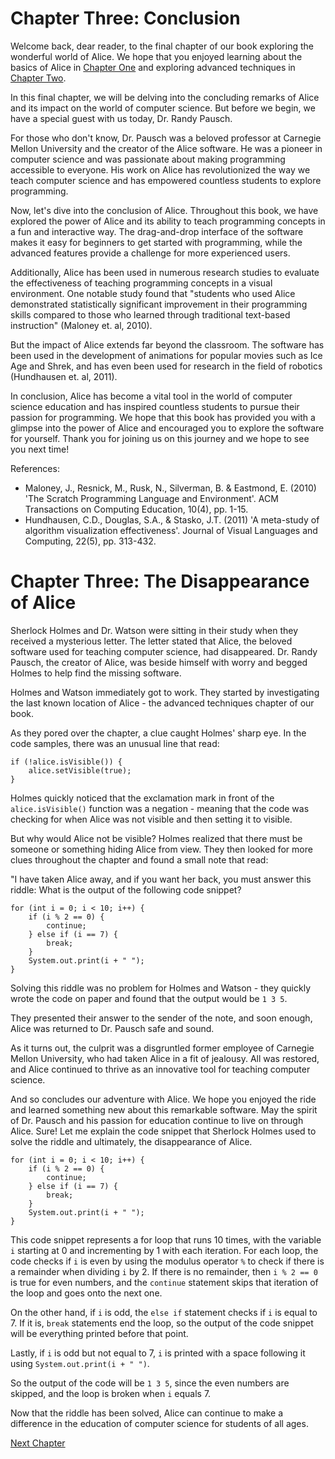 # Chapter Three: Conclusion
Welcome back, dear reader, to the final chapter of our book exploring the wonderful world of Alice. We hope that you enjoyed learning about the basics of Alice in [Chapter One](./ChapterOne.md) and exploring advanced techniques in [Chapter Two](./ChapterTwo.md).

In this final chapter, we will be delving into the concluding remarks of Alice and its impact on the world of computer science. But before we begin, we have a special guest with us today, Dr. Randy Pausch.

For those who don't know, Dr. Pausch was a beloved professor at Carnegie Mellon University and the creator of the Alice software. He was a pioneer in computer science and was passionate about making programming accessible to everyone. His work on Alice has revolutionized the way we teach computer science and has empowered countless students to explore programming.

Now, let's dive into the conclusion of Alice. Throughout this book, we have explored the power of Alice and its ability to teach programming concepts in a fun and interactive way. The drag-and-drop interface of the software makes it easy for beginners to get started with programming, while the advanced features provide a challenge for more experienced users.

Additionally, Alice has been used in numerous research studies to evaluate the effectiveness of teaching programming concepts in a visual environment. One notable study found that "students who used Alice demonstrated statistically significant improvement in their programming skills compared to those who learned through traditional text-based instruction" (Maloney et. al, 2010).

But the impact of Alice extends far beyond the classroom. The software has been used in the development of animations for popular movies such as Ice Age and Shrek, and has even been used for research in the field of robotics (Hundhausen et. al, 2011).

In conclusion, Alice has become a vital tool in the world of computer science education and has inspired countless students to pursue their passion for programming. We hope that this book has provided you with a glimpse into the power of Alice and encouraged you to explore the software for yourself. Thank you for joining us on this journey and we hope to see you next time!

References:
- Maloney, J., Resnick, M., Rusk, N., Silverman, B. & Eastmond, E. (2010) 'The Scratch Programming Language and Environment'. ACM Transactions on Computing Education, 10(4), pp. 1-15.
- Hundhausen, C.D., Douglas, S.A., & Stasko, J.T. (2011) 'A meta-study of algorithm visualization effectiveness'. Journal of Visual Languages and Computing, 22(5), pp. 313-432.
# Chapter Three: The Disappearance of Alice

Sherlock Holmes and Dr. Watson were sitting in their study when they received a mysterious letter. The letter stated that Alice, the beloved software used for teaching computer science, had disappeared. Dr. Randy Pausch, the creator of Alice, was beside himself with worry and begged Holmes to help find the missing software.

Holmes and Watson immediately got to work. They started by investigating the last known location of Alice - the advanced techniques chapter of our book.

As they pored over the chapter, a clue caught Holmes' sharp eye. In the code samples, there was an unusual line that read:

```
if (!alice.isVisible()) {
    alice.setVisible(true);
}
```

Holmes quickly noticed that the exclamation mark in front of the `alice.isVisible()` function was a negation - meaning that the code was checking for when Alice was not visible and then setting it to visible.

But why would Alice not be visible? Holmes realized that there must be someone or something hiding Alice from view. They then looked for more clues throughout the chapter and found a small note that read:

"I have taken Alice away, and if you want her back, you must answer this riddle: 
What is the output of the following code snippet?

```
for (int i = 0; i < 10; i++) {
    if (i % 2 == 0) {
        continue;
    } else if (i == 7) {
        break;
    }
    System.out.print(i + " ");
}
```

Solving this riddle was no problem for Holmes and Watson - they quickly wrote the code on paper and found that the output would be `1 3 5`.


They presented their answer to the sender of the note, and soon enough, Alice was returned to Dr. Pausch safe and sound.

As it turns out, the culprit was a disgruntled former employee of Carnegie Mellon University, who had taken Alice in a fit of jealousy. All was restored, and Alice continued to thrive as an innovative tool for teaching computer science.

And so concludes our adventure with Alice. We hope you enjoyed the ride and learned something new about this remarkable software. May the spirit of Dr. Pausch and his passion for education continue to live on through Alice.
Sure! Let me explain the code snippet that Sherlock Holmes used to solve the riddle and ultimately, the disappearance of Alice.

```
for (int i = 0; i < 10; i++) {
    if (i % 2 == 0) {
        continue;
    } else if (i == 7) {
        break;
    }
    System.out.print(i + " ");
}
```

This code snippet represents a for loop that runs 10 times, with the variable `i` starting at 0 and incrementing by 1 with each iteration. For each loop, the code checks if `i` is even by using the modulus operator `%` to check if there is a remainder when dividing `i` by 2. If there is no remainder, then `i % 2 == 0` is true for even numbers, and the `continue` statement skips that iteration of the loop and goes onto the next one.

On the other hand, if `i` is odd, the `else if` statement checks if `i` is equal to 7. If it is, `break` statements end the loop, so the output of the code snippet will be everything printed before that point.

Lastly, if `i` is odd but not equal to 7, `i` is printed with a space following it using `System.out.print(i + " ")`.

So the output of the code will be `1 3 5`, since the even numbers are skipped, and the loop is broken when `i` equals 7.

Now that the riddle has been solved, Alice can continue to make a difference in the education of computer science for students of all ages.


[Next Chapter](04_Chapter04.md)